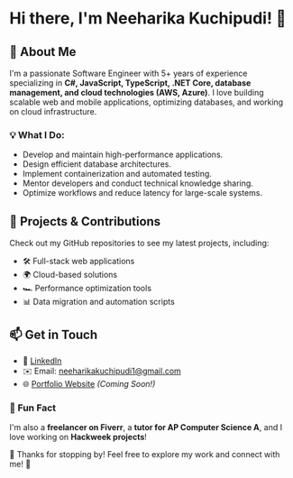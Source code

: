 # Hi there, I'm Neeharika Kuchipudi! 👋

## 🚀 About Me
I'm a passionate Software Engineer with 5+ years of experience specializing in **C#, JavaScript, TypeScript, .NET Core, database management, and cloud technologies (AWS, Azure)**. I love building scalable web and mobile applications, optimizing databases, and working on cloud infrastructure.

### 💡 What I Do:
- Develop and maintain high-performance applications.
- Design efficient database architectures.
- Implement containerization and automated testing.
- Mentor developers and conduct technical knowledge sharing.
- Optimize workflows and reduce latency for large-scale systems.

## 📂 Projects & Contributions
Check out my GitHub repositories to see my latest projects, including:
- 🛠 Full-stack web applications
- 🌍 Cloud-based solutions
- 🏎 Performance optimization tools
- 📊 Data migration and automation scripts

## 📫 Get in Touch
- 💼 [LinkedIn](https://www.linkedin.com/in/neeharika-kuchipudi/)
- ✉️ Email: neeharikakuchipudi1@gmail.com
- 🌐 [Portfolio Website](#) *(Coming Soon!)*

### 📜 Fun Fact
I'm also a **freelancer on Fiverr**, a **tutor for AP Computer Science A**, and I love working on **Hackweek projects**!

💖 Thanks for stopping by! Feel free to explore my work and connect with me! 🚀
